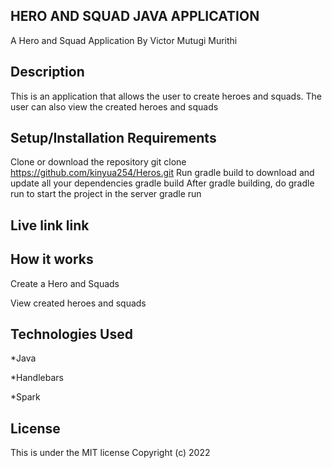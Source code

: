 ## HERO AND SQUAD JAVA APPLICATION

A Hero and Squad Application
By Victor Mutugi Murithi

## Description

This is an application that allows the user to create heroes and squads. The user can also view the created heroes and squads

## Setup/Installation Requirements

Clone or download the repository
git clone https://github.com/kinyua254/Heros.git
Run gradle build to download and update all your dependencies
gradle build
After gradle building, do gradle run to start the project in the server
gradle run

## Live link link


## How it works

Create a Hero and Squads

View created heroes and squads

## Technologies Used

*Java

*Handlebars

*Spark

## License

This is under the MIT license Copyright (c) 2022